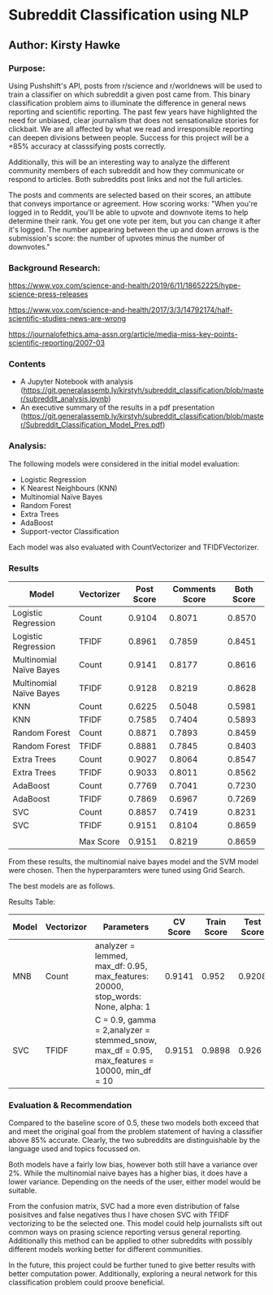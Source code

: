 # Subreddit Classification using NLP
## Author: Kirsty Hawke

### Purpose:
Using Pushshift's API, posts from r/science and r/worldnews will be used to train a classifier on which subreddit a given post came from. This binary classification problem aims to illuminate the difference in general news reporting and scientific reporting. The past few years have highlighted the need for unbiased, clear journalism that does not sensationalize stories for clickbait. We are all affected by what we read and irresponsible reporting can deepen divisions between people. Success for this project will be a +85% accuracy at classsifying posts correctly.

Additionally, this will be an interesting way to analyze the different community members of each subreddit and how they communicate or respond to articles. Both subreddits post links and not the full articles.

The posts and comments are selected based on their scores, an attibute that conveys importance or agreement. How scoring works: "When you're logged in to Reddit, you'll be able to upvote and downvote items to help determine their rank. You get one vote per item, but you can change it after it's logged. The number appearing between the up and down arrows is the submission's score: the number of upvotes minus the number of downvotes."

### Background Research:
https://www.vox.com/science-and-health/2019/6/11/18652225/hype-science-press-releases

https://www.vox.com/science-and-health/2017/3/3/14792174/half-scientific-studies-news-are-wrong

https://journalofethics.ama-assn.org/article/media-miss-key-points-scientific-reporting/2007-03


### Contents

- A Jupyter Notebook with analysis (https://git.generalassemb.ly/kirstyh/subreddit_classification/blob/master/subreddit_analysis.ipynb)
- An executive summary of the results in a pdf presentation (https://git.generalassemb.ly/kirstyh/subreddit_classification/blob/master/Subreddit_Classification_Model_Pres.pdf)

### Analysis:

The following models were considered in the initial model evaluation:

* Logistic Regression
* K Nearest Neighbours (KNN)
* Multinomial Naïve Bayes
* Random Forest
* Extra Trees
* AdaBoost
* Support-vector Classification

Each model was also evaluated with CountVectorizer and TFIDFVectorizer. 

### Results

| Model                   | Vectorizer | Post Score | Comments Score | Both Score |
| ----------------------- | ---------- | ---------- | -------------- | ---------- |
| Logistic Regression     | Count      | 0.9104     | 0.8071         | 0.8570     |
| Logistic Regression     | TFIDF      | 0.8961     | 0.7859     | 0.8451         |
| Multinomial Naïve Bayes | Count      | 0.9141     | 0.8177         | 0.8616     |
| Multinomial Naïve Bayes| TFIDF                   | 0.9128     | 0.8219     | 0.8628         |
| KNN                     | Count      | 0.6225     | 0.5048         | 0.5981     |
| KNN                     | TFIDF                   | 0.7585     | 0.7404     | 0.5893         |
| Random Forest           | Count      | 0.8871     | 0.7893         | 0.8459     |
| Random Forest           | TFIDF                   | 0.8881     | 0.7845     | 0.8403         |
| Extra Trees             | Count      | 0.9027     | 0.8064         | 0.8547     |
| Extra Trees             | TFIDF                   | 0.9033     | 0.8011     | 0.8562         |
| AdaBoost                | Count      | 0.7769     | 0.7041         | 0.7230     |
| AdaBoost| TFIDF                   | 0.7869     | 0.6967     | 0.7269         |
| SVC                     | Count      | 0.8857     | 0.7419         | 0.8231     |
| SVC| TFIDF                   | 0.9151     | 0.8104     | 0.8659         |
|                         |            |            |                |            |
|                         | Max Score  | 0.9151     | 0.8219         | 0.8659     |

From these results, the multinomial naive bayes model and the SVM model were chosen. Then the hyperparamters were tuned using Grid Search. 

The best models are as follows.

Results Table:

| Model    | Vectorizor | Parameters | CV Score | Train Score | Test Score | Accuracy |
| -------- | ---------- | ---------- | -------- | ----------- | ---------- | --------- |
| MNB      | Count      | analyzer = lemmed, max_df: 0.95, max_features: 20000, stop_words: None, alpha: 1|0.9141  |  0.952 |  0.9208  | 92.1% |
| SVC | TFIDF   |C = 0.9, gamma = 2,analyzer = stemmed_snow, max_df = 0.95, max_features = 10000, min_df = 10| 0.9151   |  0.9898 | 0.926 | 92.6% |


### Evaluation & Recommendation
Compared to the baseline score of 0.5, these two models both exceed that and meet the original goal from the problem statement of having a classifier above 85% accurate. Clearly, the two subreddits are distinguishable by the language used and topics focussed on. 

Both models have a fairly low bias, however both still have a variance over 2%. While the multinomial naive bayes has a higher bias, it does have a lower variance. Depending on the needs of the user, either model would be suitable.

From the confusion matrix, SVC had a more even distribution of false posisitves and false negatives thus I have chosen SVC with TFIDF vectorizing to be the selected one. This model could help journalists sift out common ways on prasing science reporting versus general reporting. Additionally this method can be applied to other subreddits with possibly different models working better for different communities. 

In the future, this project could be further tuned to give better results with better computation power. Additionally, exploring a neural network for this classification problem could proove beneficial.










